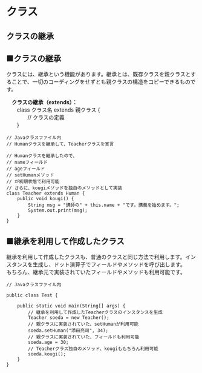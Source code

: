 # クラス
## クラスの継承

## ■クラスの継承

クラスには、継承という機能があります。継承とは、既存クラスを親クラスとすることで、一切のコーディングをせずとも親クラスの構造をコピーできるものです。


　**クラスの継承（extends）：**  
　　class クラス名 extends 親クラス {  
　　　　// クラスの定義  
　　}

```
// Javaクラスファイル内
// Humanクラスを継承して、Teacherクラスを宣言

// Humanクラスを継承したので、
// nameフィールド
// ageフィールド
// setHumanメソッド
// が初期状態で利用可能
// さらに、kougiメソッドを独自のメソッドとして実装
class Teacher extends Human {
    public void kougi() {
        String msg = "講師の" + this.name + "です。講義を始めます。";
        System.out.print(msg);
    }
}
```

## ■継承を利用して作成したクラス
継承を利用して作成したクラスも、普通のクラスと同じ方法で利用します。インスタンスを生成し、ドット演算子でフィールドやメソッドを呼び出します。  
もちろん、継承元で実装されていたフィールドやメソッドも利用可能です。
```
// Javaクラスファイル内

public class Test {

    public static void main(String[] args) {
        // 継承を利用して作成したTeacherクラスのインスタンスを生成
        Teacher soeda = new Teacher();
        // 親クラスに実装されていた、setHumanが利用可能
        soeda.setHuman("添田亮司", 34);
        // 親クラスに実装されていた、フィールドも利用可能
        soeda.age = 30;
        // Teacherクラス独自のメソッド、kougiももちろん利用可能
        soeda.kougi();
    }
}
```
